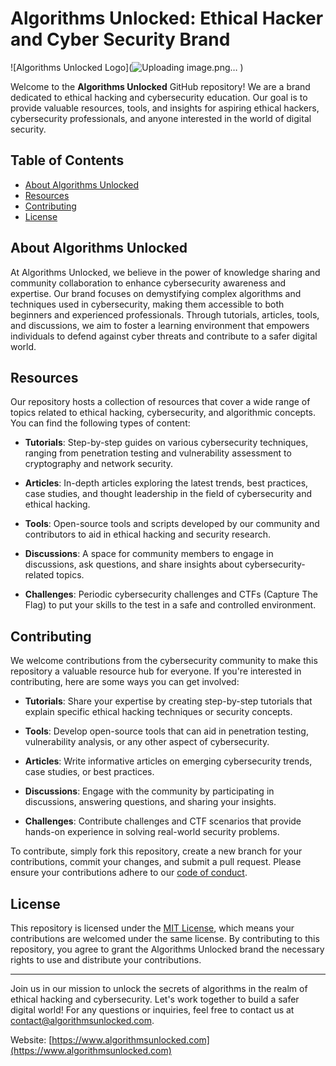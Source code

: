 # Algorithms Unlocked: Ethical Hacker and Cyber Security Brand

![Algorithms Unlocked Logo](![Uploading image.png…]()
)

Welcome to the **Algorithms Unlocked** GitHub repository! We are a brand dedicated to ethical hacking and cybersecurity education. Our goal is to provide valuable resources, tools, and insights for aspiring ethical hackers, cybersecurity professionals, and anyone interested in the world of digital security. 

## Table of Contents

- [About Algorithms Unlocked](#about-algorithms-unlocked)
- [Resources](#resources)
- [Contributing](#contributing)
- [License](#license)

## About Algorithms Unlocked

At Algorithms Unlocked, we believe in the power of knowledge sharing and community collaboration to enhance cybersecurity awareness and expertise. Our brand focuses on demystifying complex algorithms and techniques used in cybersecurity, making them accessible to both beginners and experienced professionals. Through tutorials, articles, tools, and discussions, we aim to foster a learning environment that empowers individuals to defend against cyber threats and contribute to a safer digital world.

## Resources

Our repository hosts a collection of resources that cover a wide range of topics related to ethical hacking, cybersecurity, and algorithmic concepts. You can find the following types of content:

- **Tutorials**: Step-by-step guides on various cybersecurity techniques, ranging from penetration testing and vulnerability assessment to cryptography and network security.

- **Articles**: In-depth articles exploring the latest trends, best practices, case studies, and thought leadership in the field of cybersecurity and ethical hacking.

- **Tools**: Open-source tools and scripts developed by our community and contributors to aid in ethical hacking and security research.

- **Discussions**: A space for community members to engage in discussions, ask questions, and share insights about cybersecurity-related topics.

- **Challenges**: Periodic cybersecurity challenges and CTFs (Capture The Flag) to put your skills to the test in a safe and controlled environment.

## Contributing

We welcome contributions from the cybersecurity community to make this repository a valuable resource hub for everyone. If you're interested in contributing, here are some ways you can get involved:

- **Tutorials**: Share your expertise by creating step-by-step tutorials that explain specific ethical hacking techniques or security concepts.

- **Tools**: Develop open-source tools that can aid in penetration testing, vulnerability analysis, or any other aspect of cybersecurity.

- **Articles**: Write informative articles on emerging cybersecurity trends, case studies, or best practices.

- **Discussions**: Engage with the community by participating in discussions, answering questions, and sharing your insights.

- **Challenges**: Contribute challenges and CTF scenarios that provide hands-on experience in solving real-world security problems.

To contribute, simply fork this repository, create a new branch for your contributions, commit your changes, and submit a pull request. Please ensure your contributions adhere to our [code of conduct](CODE_OF_CONDUCT.md).

## License

This repository is licensed under the [MIT License](LICENSE), which means your contributions are welcomed under the same license. By contributing to this repository, you agree to grant the Algorithms Unlocked brand the necessary rights to use and distribute your contributions.

---

Join us in our mission to unlock the secrets of algorithms in the realm of ethical hacking and cybersecurity. Let's work together to build a safer digital world! For any questions or inquiries, feel free to contact us at contact@algorithmsunlocked.com.

Website: [https://www.algorithmsunlocked.com](https://www.algorithmsunlocked.com)
